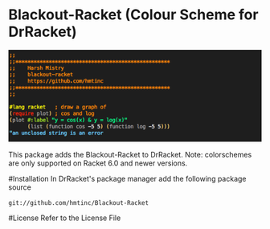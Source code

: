 
# Blackout-Racket (Colour Scheme for DrRacket)
![logo](https://raw.githubusercontent.com/hmtinc/Blackout-Racket/master/Preview.png)

This package adds the Blackout-Racket to DrRacket.
Note: colorschemes are only supported on Racket 6.0 and newer versions.
    
#Installation 
In DrRacket's package manager add the following package source 
```git
git://github.com/hmtinc/Blackout-Racket
```
#License
Refer to the License File 





